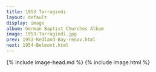 ```yaml
---
title: 1953 Tarragindi
layout: default
display: image
album: German Baptist Churches Album
image: 1953-Tarragindi.jpg
prev: 1953-Redland-Bay-renov.html
next: 1954-Belmont.html
---
```

{% include image-head.md %}
{% include image.html %}